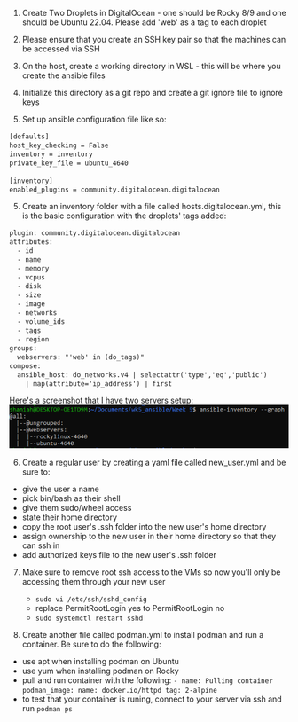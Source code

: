 1) Create Two Droplets in DigitalOcean - one should be Rocky 8/9 and one should be Ubuntu 22.04. Please add 'web' as a tag to each droplet

2) Please ensure that you create an SSH key pair so that the machines can be accessed via SSH

2) On the host, create a working directory in WSL - this will be where you create the ansible files

3) Initialize this directory as a git repo and create a git ignore file to ignore keys

4) Set up ansible configuration file like so: 
```
[defaults]
host_key_checking = False
inventory = inventory
private_key_file = ubuntu_4640

[inventory]
enabled_plugins = community.digitalocean.digitalocean
```

5) Create an inventory folder with a file called hosts.digitalocean.yml, this is the basic configuration with the droplets' tags added:
```
plugin: community.digitalocean.digitalocean
attributes:
  - id
  - name
  - memory
  - vcpus
  - disk
  - size
  - image
  - networks
  - volume_ids
  - tags
  - region
groups:
  webservers: "'web' in (do_tags)"
compose:
  ansible_host: do_networks.v4 | selectattr('type','eq','public')
    | map(attribute='ip_address') | first
```

Here's a screenshot that I have two servers setup:
![Snippet](snip.PNG)

6) Create a regular user by creating a yaml file called new_user.yml and be sure to:
- give the user a name
- pick bin/bash as their shell
- give them sudo/wheel access
- state their home directory
- copy the root user's .ssh folder into the new user's home directory
- assign ownership to the new user in their home directory so that they can ssh in
- add authorized keys file to the new user's .ssh folder

7) Make sure to remove root ssh access to the VMs so now you'll only be accessing them through your new user
    - ``` sudo vi /etc/ssh/sshd_config ```
    - replace PermitRootLogin yes to PermitRootLogin no
    - ``` sudo systemctl restart sshd ```

8) Create another file called podman.yml to install podman and run a container. Be sure to do the following:
- use apt when installing podman on Ubuntu
- use yum when installing podman on Rocky
- pull and run container with the following: ``` - name: Pulling container
                 podman_image:
                    name: docker.io/httpd
                    tag: 2-alpine
                    ```
- to test that your container is runing, connect to your server via ssh and run ``` podman ps ```
